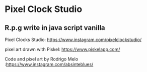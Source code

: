# Pixel Clock Studio #

## R.p.g write in java script vanilla ##

Pixel Clocks Studio:  <https://www.instagram.com/pixelclockstudio/>

pixel art drawn with Piskel: <https://www.piskelapp.com/>

Code and pixel art by Rodrigo Melo :<https://www.instagram.com/absinteblues/>
